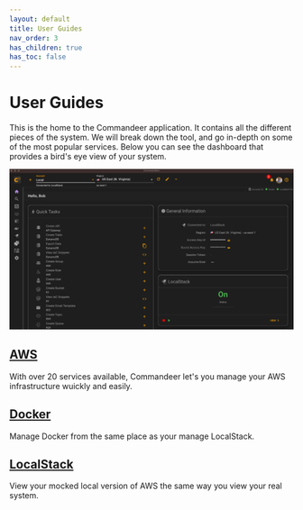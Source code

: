 ```yaml
---
layout: default
title: User Guides
nav_order: 3
has_children: true
has_toc: false
---
```


# User Guides

This is the home to the Commandeer application.  It contains all the different pieces of the system. We will break down the tool, and go in-depth on some of the most popular services.  Below you can see the dashboard that provides a bird's eye view of your system.

![Commandeer](/assets/images/commandeer-system.png)

## [AWS](/docs/user-guides/aws)
With over 20 services available, Commandeer let's you manage your AWS infrastructure wuickly and easily.

## [Docker](/docs/user-guides/docker)
Manage Docker from the same place as your manage LocalStack.

## [LocalStack](/docs/user-guides/localstack)
View your mocked local version of AWS the same way you view your real system.

